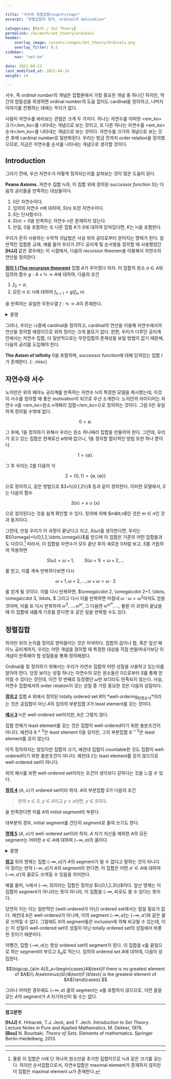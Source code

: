 ```yaml
---

title: "서수와 정렬집합<sup>†</sup>"
excerpt: "정렬집합의 정의, ordinal의 motivation"

categories: [Math / Set Theory]
permalink: /ko/math/set_theory/ordinals
header:
    overlay_image: /assets/images/Set_theory/Ordinals.png
    overlay_filter: 0.5
sidebar: 
    nav: "set-ko"

date: 2021-08-23
last_modified_at: 2022-04-14
weight: 14

---
```



서수, 즉 *ordinal number*의 개념은 집합론에서 가장 중요한 개념 중 하나긴 하지만, 약간의 엄밀성을 희생하면 ordinal number의 도움 없이도 cardinal을 정의하고, 나머지 이야기를 진행하는 데에는 무리가 없다.

사람이 자연수를 바라보는 관점은 크게 두 가지다. 하나는 자연수를 어떠한 <em_ko>크기</em_ko>를 나타내는 개념으로 보는 것이고, 또 다른 하나는 자연수를 <em_ko>순서</em_ko>를 나타내는 개념으로 보는 것이다. 자연수를 크기의 개념으로 보는 것은 후에 cardinal number로 일반화된다. 우리는 방금 전까지 order relation을 정의했으므로, 지금은 자연수를 순서를 나타내는 개념으로 생각할 것이다. 

## Introduction

그러기 전에, 우선 자연수가 어떻게 정의되는지를 살펴보는 것이 많은 도움이 된다. 

<div class="misc" markdown="1">

**Peano Axioms.** 자연수 집합 $\mathbb{N}$과, 이 집합 위에 정의된 *successor function* $S$는 다음의 공리들을 만족하는 대상들이다.

1. $0$은 자연수이다.
2. 임의의 자연수 $n$에 대하여, $S(n)$ 또한 자연수이다.
3. $S$는 단사함수다.
4. $S(n)=0$을 만족하는 자연수 $n$은 존재하지 않는다.
5. 만일, $0$을 포함하는 또 다른 집합 $K$가 $S$에 대하여 닫혀있다면, $K$는 $\mathbb{N}$을 포함한다.

</div>

우리가 흔히 사용하는 수학적 귀납법은 사실 위의 공리로부터 얻어지는 명제가 된다. 일반적인 집합론 교재, 예를 들어 우리가 ZFC 공리계 및 순서쌍을 정의할 때 사용했었던 **[HJJ]** 같은 경우에는 이 시점에서, 다음의 recursion theorem을 이용해서 자연수의 연산을 정의한다. 

<div class="proposition" markdown="1">

<ins id="thm1">**정리 1 (The recursion theorem)**</ins> 집합 $A$가 주어졌다 하자. 이 집합의 원소 $a\in A$와 임의의 함수 $g:A\times \mathbb{N}\rightarrow A$에 대하여, 다음의 조건

1. $f_0=a$,
2. 모든 $n\in\mathbb{N}$에 대하여 $f_{n+1}=g(f_n,n)$

을 만족하는 유일한 무한수열 $f:\mathbb{N}\rightarrow A$이 존재한다.

</div>
<details class="proof" markdown="1">
<summary>증명</summary>

우선 우리는 이 함수가 정의된 방식을 좀 살펴볼 필요가 있다. 이 함수의 $n$번째 항은 $n-1$번째 항과 자연수 $n-1$을 적절한 방법으로 계산하여 나온다. $n-1$번째 항은 마찬가지로 $n-2$번째 항과 $n-2$로부터 나올 것이므로, 우리는 결국 첫 번째 항부터 $n-1$번째 항까지를 모두 알아야 한다.

따라서 *$m$-step computation*을 다음의 조건

$$t_0=a,\quad t_{k+1}=g(t_k,k)\text{ for all }k<m$$

을 만족하는 수열 $t:\left\\{1,2,\cdots,m\right\\}\rightarrow A$로 정의하자. 그럼 $t$는 $\mathbb{N}\times A$의 부분집합임이 자명하다. 이제 다음의 집합

$$\mathfrak{F}=\left\{t\in\mathcal{P}(A):t\text{ is an }m\text{-step computation for some natural number }m\right\}$$

에 대하여 $f=\bigcup\mathfrak{F}$라 하자. 우리는 우선 이 $f$가 주어진 조건을 만족함을 보일 것이다.

- 우선 $f$가 함수임을 보여야 한다. 이는 모든 $t\in\mathfrak{F}$가 compatible함을 보이는 것으로 층분하다. $t,t'\in\mathfrak{F}$라 하고, $\operatorname{pr}\_1 t=n$, $\operatorname{pr}\_1t'=n'$라 하자. 일반성을 잃지 않고 $n\leq n'$라 하면, $t_0=a=t'\_0$임은 자명하다. 이제 귀납법에 의하여, 모든 $k&lt;n\leq n'$에 대해  $t\_{k+1}=g(t_k,k)=g(t'\_k,k)=t\_{k+1}'$이 성립하므로 $t_k=t_k'$가 모든 $0\leq k\leq n$에 대해 성립한다.

- 이제 $f$가 무한수열임을 보여야 한다. 이는 $\operatorname{pr}\_1f=\mathbb{N}$이고 $\operatorname{pr}\_2f\subseteq A$임을 보이면 된다. $\operatorname{pr}\_1f\subset\mathbb{N}$과 $\operatorname{pr}\_2f\subseteq A$는 자명하므로, $\operatorname{pr}\_1f\supset\mathbb{N}$임만 보이면 충분하다. 즉, 임의의 $n\in\mathbb{N}$에 대하여 $n$-step computation $t$가 존재함을 보여야 한다. 다시 귀납법을 쓰자. $n=0$에 대해서는 자명하게 $t=\left\\{(0,a)\right\\}$로 잡으면 된다. 이제 임의의 $k$-step computation $t$에 대하여 함수 $t^+$를 다음의 식 (1)으로 정의하면 $t^+$은 $k+1$-step computation이 된다. 따라서 임의의 $n\in\mathbb{N}$에 대하여 $n$-step computation이 존재하고, $n\in \operatorname{pr}\_1 f$가 성립한다.

$$\begin{aligned}t_i^+&=t_i\qquad\quad\text{ if }i\leq k,\\t_{k+1}^+&=g(t_k, k)\tag{1}\end{aligned}$$ 

- $f$는 정리의 두 조건 1과 2를 만족한다. $f_0=a$임은 자명하고, (ii)는 $\operatorname{pr}\_1f=\mathbb{N}$이므로 $(n+1,f\_{n+1})\in t$이도록 하는 computation $t$에 대해 성립하므로 자명하다.

마지막으로 이러한 $f$가 유일함은 어떤 $h:\mathbb{N}\rightarrow A$가 정리의 조건을 만족한다 가정한 후 $f_n=h_n$이 모든 $n$에 대해 성립함을 귀납법을 사용하여 보이면 된다.

</details>

그러나, 우리는 나중에 cardinal을 정의하고, cardinal의 연산을 이용해 자연수에서의 연산을 정의할 예정이므로 위의 정리는 크게 쓸모가 없다. 한편, 우리가 다루던 공리계 안에서는 자연수 집합, 더 일반적으로는 무한집합의 존재성을 보일 방법이 없기 때문에, 다음의 공리를 도입해야 한다.

**The Axiom of infinity** $0$을 포함하며, successor function에 대해 닫혀있는 집합 $I$가 존재한다.
{: .misc}

## 자연수와 서수

노이만은 위의 페아노 공리계를 만족하는 자연수 $\mathbb{N}$의 특정한 모델을 제시했는데, 이것이 서수를 정의할 때 좋은 motivation이 되므로 우선 소개한다. 노이만의 아이디어는 자연수 $n$을 <em_ko>원소 $n$개짜리 집합</em_ko>으로 정의하는 것이다. 그럼 0은 유일하게 정의될 수밖에 없다.

$$0=\emptyset.$$

그 후에, $1$을 정의하기 위해서 우리는 원소 하나짜리 집합을 만들어야 한다. 그런데, 우리가 갖고 있는 집합은 현재로선 $\emptyset$밖에 없으니, $1$을 정의할 합리적인 방법 또한 하나 뿐이다.

$$1=\{\emptyset\}.$$

그 후 우리는 $2$를 다음의 식

$$2=\{0,1\}=\big\{\emptyset,\{\emptyset\}\big\}$$

으로 정의하고, 같은 방법으로 $3=\\{0,1,2\\}$ 등과 같이 정의한다. 이러한 모델에서, $S$는 다음의 함수

$$S(x)=x\cup\{x\}$$

으로 정의된다는 것을 쉽게 확인할 수 있다. 정의에 의해 $m&lt;n$인 것은 $m\in n$인 것과 동치이다.



그런데, 만일 우리가 이 과정이 끝났다고 치고, $S(\omega)$를 생각한다면, 우리는 $S(\omega)=\\{0,1,2,\ldots,\omega\\}$를 얻으며 이 집합은 기존의 어떤 집합들과도 다르다.[^1] 따라서, 이 집합을 자연수가 모두 끝난 후의 새로운 0처럼 보고, $S$를 거듭하여 적용하면

$$S(\omega)=\omega+1,\qquad S(\omega+1)=\omega+2, \ldots$$

를 얻고, 이를 계속 반복하다보면 다시

$$\omega+1,\omega+2, \ldots, \omega+\omega=\omega\cdot 2$$

를 얻게 될 것이다. 이를 다시 반복하면, $\omega\cdot 2, \omega\cdot 2+1, \ldots, \omega\cdot 3, \ldots, $ 그리고 다시 이를 반복하면 마침내 $\omega\cdot\omega=\omega^2$마저도 얻을 것이며, 이를 또 다시 반복하여 $\omega^3, \ldots, \omega^\omega$, 그 다음엔 $\omega^{\omega^{\omega}}, \ldots$, 물론 이 과정이 끝났을 때 이 집합에 새롭게 기호를 준다면 또 같은 일을 반복할 수도 있다.



## 정렬집합

하지만 위의 논의를 정의로 받아들이는 것은 어색하다. 집합의 곱이나 합, 혹은 앞선 페아노 공리계까지, 우리는 어떤 개념을 정의할 때 특정한 대상을 직접 만들어내기보단 이 개념이 만족해야 할 성질들을 통해 정의해왔다.

Ordinal을 잘 정의하기 위해서는 우리가 자연수 집합의 어떤 성질을 사용하고 있는지를 알아야 한다. 당장 보이는 성질 하나는 자연수의 모든 원소들은 $0$으로부터 $S$를 통해 얻어질 수 있다는 것인데, 이건 첫 번째로 등장했던 $\omega$만 보더라도 만족되지 않는다. 사실, 자연수 집합에서의 order relation이 갖는 성질 중 가장 중요한 것은 다음의 성질이다.

<div class="definition" markdown="1">

<ins id="df2">**정의 2**</ins> 집합 $A$ 위에서 정의된 totally ordered set $R$이 *well-ordering<sub>정렬순서</sub>*이라는 것은 공집합이 아닌 $A$의 임의의 부분집합 $X$가 least element를 갖는 것이다. 

</div>

<div class="example" markdown="1">

<ins id="ex3">**예시 3**</ins> $\mathbb{N}$은 well-ordered set이지만, $\mathbb{R}$은 그렇지 않다. 

집합 전체가 least element를 갖는 것은 집합이 well-ordered이기 위한 충분조건이 아니다. 예컨대 $\mathbb{R}^{\geq 0}$은 least element $0$을 갖지만, 그의 부분집합 $\mathbb{R}^{>0}$은 least element를 갖지 않는다.

아직 정의하지는 않았지만 집합의 크기, 예컨대 집합이 countable한 것도 집합이 well-ordered이기 위한 충분조건이 아니다. 예컨대 $\mathbb{Z}$는 least element를 갖지 않으므로 well-ordered set이 아니다. 

</div>

위의 예시를 보면 well-ordered set이라는 조건이 생각보다 강하다는 것을 느낄 수 있다. 

<div class="definition" markdown="1">

<ins id="df4">**정의 4**</ins> $(A,\leq)$가 ordered set이라 하자. $A$의 부분집합 $S$가 다음의 조건

> 만약 $x\in S$, $y\in A$이고 $y\leq x$라면, $y\in S$이다.

을 만족한다면 이를 $A$의 *initial segment*라 부른다.

</div>

대부분의 경우, initial segment를 간단히 *segment*로 줄여 쓰기도 한다. 

<div class="proposition" markdown="1">

<ins id="pp5">**명제 5**</ins> $(A,\leq)$가 well-ordered set이라 하자. $A$ 자기 자신을 제외한 $A$의 모든 segment는 어떠한 $a\in A$에 대하여 $(-\infty, a)$의 꼴이다.

</div>
<details class="proof" markdown="1">
<summary>증명</summary>

$S\neq A$가 임의의 segment라 하자. 집합 $A$가 well-ordered이므로, $A\setminus S$ 또한 least element를 갖는다. 이를 $a$라 하자. 정의에 의해 $A\setminus S$의 모든 원소는 $a$보다 크거나 같으므로, $A\setminus S$는 $[a,\infty)$의 부분집합이다. 

이제, $A\setminus S$가 *정확히* $[a,\infty)$라는 것만 보이면, $S=(-\infty, a)$가 될 것이므로 증명이 끝난다. 결론에 반하여, 어떤 $x\in [a,\infty)$가 $A\setminus S$의 원소가 아니라 가정하자. 즉, $x$는 $a\leq x$, 그리고 $x\in S$를 동시에 만족하는 원소이다. 그런데, $S$는 segment이므로 $a\leq x$라는 것은 $a\in S$를 함의하고, 이는 $a$가 $A\setminus S$의 least element라는 가정에 모순이므로 $x\not\in S$여야 한다. 따라서, $A\setminus S$는 정확히 $[a,\infty)$이고 증명이 끝난다.

</details>

<div class="remark" markdown="1">

<ins id="rmk1">**참고**</ins> 위의 명제는 집합 $(-\infty, a]$가 $A$의 segment가 될 수 없다고 말하는 것이 아니다. 이 정리는 만약 $(-\infty, a]$가 $A$의 segment라 한다면, 이 집합은 어떤 $a'\in A$에 대하여 $(-\infty, a')$의 꼴로도 쓰여질 수 있음을 의미한다.  

예를 들어, $\mathbb{N}$에서 $(-\infty, 3]$이라는 집합은 정의상 $\\{0,1,2,3\\}$이다. 앞선 명제는 이 집합이 segment가 아니라는 뜻이 아니라, 이 집합을 $(-\infty, 4)$로도 쓸 수 있다는 뜻이다.  

</div>

당연히 이는 이는 일반적인 (well-ordered가 아닌) ordered set에서는 참일 필요가 없다. 예컨대 $\mathbb{R}$은 well-ordered가 아니며, 이의 segment $(-\infty, a]$는 $(-\infty, a')$와 같은 꼴로 쓰여질 수 없다. 그럼에도 $\mathbb{R}$의 segment들은 inclusion에 의해 비교될 수 있는데, 이는 이 성질이 well-ordered set의 성질이 아닌 totally ordered set의 성질에서 비롯한 것이기 때문이다.

어쨌건, 집합 $(-\infty, a)$는 항상 ordered set의 segment가 된다. 이 집합을 $x$를 끝점으로 하는 segment라 부르고 $S_a$로 적는다. 임의의 ordered set $A$에 대하여, 다음이 성립한다.

$$\bigcup_{a\in A}S_a=\begin{cases}A&\text{if there is no greatest element of $A$}\\ A\setminus\{b\}&\text{if }b\text{ is the greatest element of $A$}\end{cases}.$$

그러나 어떠한 경우에도 $(-\infty, a)$ 꼴의 segment는 $a$를 포함하지 않으므로, 이런 꼴을 갖는 $A$의 segment가 $A$ 자기자신이 될 수는 없다. 


---
**참고문헌** 

**[HJJ]** K. Hrbacek, T.J. Jeck, and T. Jech. <i>Introduction to Set Theory</i>. Lecture Notes in Pure and Applied Mathematics. M. Dekker, 1978.  
**[Bou]** N. Bourbaki, <i>Theory of Sets</i>. Elements of mathematics. Springer Berlin-Heidelberg, 2013.

---

[^1]: 물론 이 집합은 $\mathbb{N}$에 단 하나의 원소만을 추가한 집합이므로 $\mathbb{N}$과 같은 크기를 갖는다. 하지만 순서집합으로서, 자연수집합은 maximal element가 존재하지 않지만 이 집합은 maximal element $\omega$가 존재한다. 
